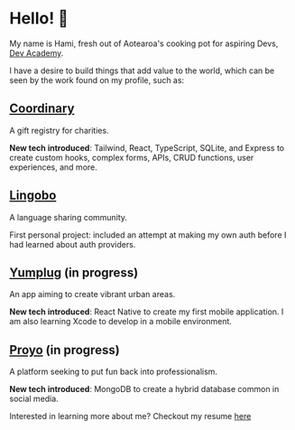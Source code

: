 # **Hello!** 👋

My name is Hami, fresh out of Aotearoa's cooking pot for aspiring Devs, [Dev Academy](https://devacademy.co.nz).

I have a desire to build things that add value to the world, which can be seen by the work found on my profile, such as:

## **[Coordinary](https://github.com/hamiora-keelan/coordinary)**
A gift registry for charities.

**New tech introduced**: Tailwind, React, TypeScript, SQLite, and Express to create custom hooks, complex forms, APIs, CRUD functions, user experiences, and more.

## **[Lingobo](https://github.com/hamiora-keelan/lingobo)**
A language sharing community.

First personal project: included an attempt at making my own auth before I had learned about auth providers.

## **[Yumplug](https://github.com/your-profile/yumplug)** (in progress)
An app aiming to create vibrant urban areas.

**New tech introduced**: React Native to create my first mobile application. I am also learning Xcode to develop in a mobile environment.

## **[Proyo](https://github.com/hamiora-keelan/proyo)** (in progress)
A platform seeking to put fun back into professionalism.

**New tech introduced**: MongoDB to create a hybrid database common in social media.

Interested in learning more about me? Checkout my resume [here](https://drive.google.com/file/d/1NnocHAPmdXc03Yz4h9YdpdYKuVSjcqXx/view?usp=share_link)